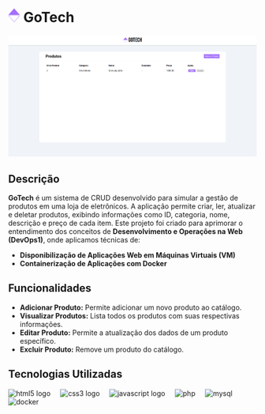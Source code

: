 # <img src="./assets/resources/img/group1.png" height="28" alt="gotech logo"/> GoTech  

<img src="./assets/resources/img/Captura de tela 2024-11-26 131913.png" alt="gotech print"/>

## Descrição

**GoTech** é um sistema de CRUD desenvolvido para simular a gestão de produtos em uma loja de eletrônicos. A aplicação permite criar, ler, atualizar e deletar produtos, exibindo informações como ID, categoria, nome, descrição e preço de cada item. Este projeto foi criado para aprimorar o entendimento dos conceitos de **Desenvolvimento e Operações na Web (DevOps1)**, onde aplicamos técnicas de:

- **Disponibilização de Aplicações Web em Máquinas Virtuais (VM)**
- **Containerização de Aplicações com Docker**

## Funcionalidades
- **Adicionar Produto:** Permite adicionar um novo produto ao catálogo.
- **Visualizar Produtos:** Lista todos os produtos com suas respectivas informações.
- **Editar Produto:** Permite a atualização dos dados de um produto específico.
- **Excluir Produto:** Remove um produto do catálogo.

## Tecnologias Utilizadas
  <div align="left">
    <img src="https://cdn.jsdelivr.net/gh/devicons/devicon/icons/html5/html5-original.svg" height="30" alt="html5 logo"  />
    <img width="12" />
    <img src="https://cdn.jsdelivr.net/gh/devicons/devicon/icons/css3/css3-original.svg" height="30" alt="css3 logo"  />
    <img width="12" />
    <img src="https://cdn.jsdelivr.net/gh/devicons/devicon/icons/javascript/javascript-original.svg" height="30" alt="javascript logo"  />
    <img width="12" />
    <img src="https://cdn.jsdelivr.net/gh/devicons/devicon@latest/icons/php/php-original.svg" height="30" alt="php" />
    <img width="12" />
    <img src="https://cdn.jsdelivr.net/gh/devicons/devicon@latest/icons/mysql/mysql-original.svg" height="30" alt="mysql" />
    <img width="12" />
    <img src="https://cdn.jsdelivr.net/gh/devicons/devicon@latest/icons/docker/docker-original.svg" height="30" alt="docker" />
    <img width="12" />
  </div>
